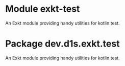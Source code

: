 # Module exkt-test
An Exkt module providing handy utilities for kotlin.test.

# Package dev.d1s.exkt.test
An Exkt module providing handy utilities for kotlin.test.
